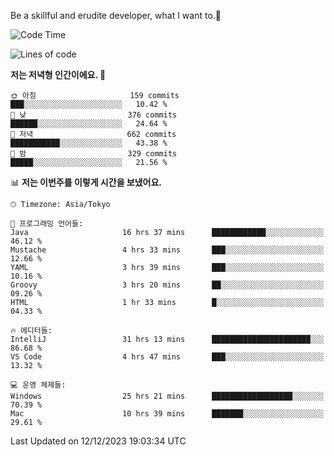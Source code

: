 Be a skillful and erudite developer, what I want to.👶

<!--START_SECTION:waka-->
![Code Time](http://img.shields.io/badge/Code%20Time-344%20hrs%2047%20mins-blue)

![Lines of code](https://img.shields.io/badge/%EC%A0%80%EB%8A%94%20%EC%97%AC%ED%83%9C%EA%B9%8C%EC%A7%80%20-744.9%20thousand%20%EC%A4%84%EC%9D%98%20%EC%BD%94%EB%93%9C%EB%A5%BC%20%EC%9E%91%EC%84%B1%ED%96%88%EC%96%B4%EC%9A%94.-blue)

**저는 저녁형 인간이에요. 🦉** 

```text
🌞 아침                     159 commits         ███░░░░░░░░░░░░░░░░░░░░░░   10.42 % 
🌆 낮　                     376 commits         ██████░░░░░░░░░░░░░░░░░░░   24.64 % 
🌃 저녁                     662 commits         ███████████░░░░░░░░░░░░░░   43.38 % 
🌙 밤　                     329 commits         █████░░░░░░░░░░░░░░░░░░░░   21.56 % 
```


📊 **저는 이번주를 이렇게 시간을 보냈어요.** 

```text
🕑︎ Timezone: Asia/Tokyo

💬 프로그래밍 언어들: 
Java                     16 hrs 37 mins      ████████████░░░░░░░░░░░░░   46.12 % 
Mustache                 4 hrs 33 mins       ███░░░░░░░░░░░░░░░░░░░░░░   12.66 % 
YAML                     3 hrs 39 mins       ███░░░░░░░░░░░░░░░░░░░░░░   10.16 % 
Groovy                   3 hrs 20 mins       ██░░░░░░░░░░░░░░░░░░░░░░░   09.26 % 
HTML                     1 hr 33 mins        █░░░░░░░░░░░░░░░░░░░░░░░░   04.33 % 

🔥 에디터들: 
IntelliJ                 31 hrs 13 mins      ██████████████████████░░░   86.68 % 
VS Code                  4 hrs 47 mins       ███░░░░░░░░░░░░░░░░░░░░░░   13.32 % 

💻 운영 체제들: 
Windows                  25 hrs 21 mins      ██████████████████░░░░░░░   70.39 % 
Mac                      10 hrs 39 mins      ███████░░░░░░░░░░░░░░░░░░   29.61 % 
```


 Last Updated on 12/12/2023 19:03:34 UTC
<!--END_SECTION:waka-->
